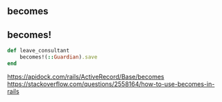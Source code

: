 ## becomes


## becomes!

```ruby
def leave_consultant
    becomes!(::Guardian).save
end
```

https://apidock.com/rails/ActiveRecord/Base/becomes
https://stackoverflow.com/questions/2558164/how-to-use-becomes-in-rails